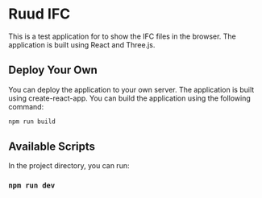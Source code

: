 # Ruud IFC

This is a test application for to show the IFC files in the browser. The application is built using React and Three.js.

## Deploy Your Own

You can deploy the application to your own server. The application is built using create-react-app. You can build the application using the following command:

```bash
npm run build
```

## Available Scripts

In the project directory, you can run:

### `npm run dev`

